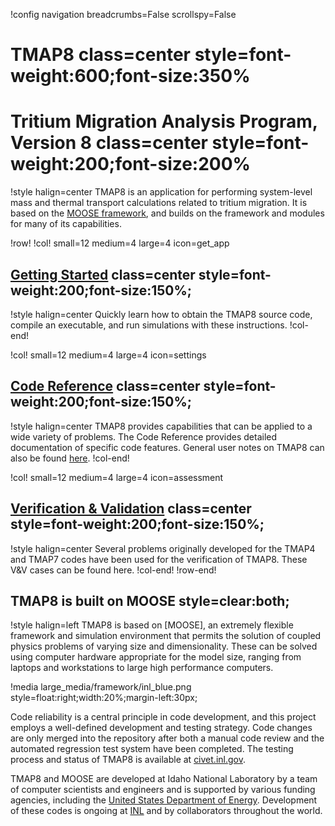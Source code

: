 !config navigation breadcrumbs=False scrollspy=False

# TMAP8 class=center style=font-weight:600;font-size:350%

# Tritium Migration Analysis Program, Version 8 class=center style=font-weight:200;font-size:200%

!style halign=center
TMAP8 is an application for performing system-level mass and thermal transport
calculations related to tritium migration. It is based on the
[MOOSE framework](https://mooseframework.inl.gov), and builds on the framework
and modules for many of its capabilities.

!row!
!col! small=12 medium=4 large=4 icon=get_app
## [Getting Started](getting_started/installation.md) class=center style=font-weight:200;font-size:150%;

!style halign=center
Quickly learn how to obtain the TMAP8 source code, compile an executable, and
run simulations with these instructions.
!col-end!

!col! small=12 medium=4 large=4 icon=settings

## [Code Reference](syntax/index.md) class=center style=font-weight:200;font-size:150%;

!style halign=center
TMAP8 provides capabilities that can be applied to a wide variety of problems.
The Code Reference provides detailed documentation of specific code features.
General user notes on TMAP8 can also be found [here](getting_started/user_notes.md).
!col-end!

!col! small=12 medium=4 large=4 icon=assessment
## [Verification & Validation](verification/ver-list.md) class=center style=font-weight:200;font-size:150%;

!style halign=center
Several problems originally developed for the TMAP4 and TMAP7 codes have been used for the
verification of TMAP8. These V&V cases can be found here.
!col-end!
!row-end!

## TMAP8 is built on MOOSE style=clear:both;

!style halign=left
TMAP8 is based on [MOOSE], an extremely flexible framework and simulation environment
that permits the solution of coupled physics problems of varying size and dimensionality.
These can be solved using computer hardware appropriate for the model size, ranging from
laptops and workstations to large high performance computers.

!media large_media/framework/inl_blue.png style=float:right;width:20%;margin-left:30px;

Code reliability is a central principle in code development, and this project
employs a well-defined development and testing strategy.  Code changes are only
merged into the repository after both a manual code review and the automated
regression test system have been completed.  The testing process and status of
TMAP8 is available at [civet.inl.gov](https://civet.inl.gov/repo/530/).

TMAP8 and MOOSE are developed at Idaho National Laboratory by a team of
computer scientists and engineers and is supported by various funding agencies,
including the [United States Department of Energy](http://energy.gov).  Development
of these codes is ongoing at [INL](https://www.inl.gov) and by collaborators
throughout the world.
